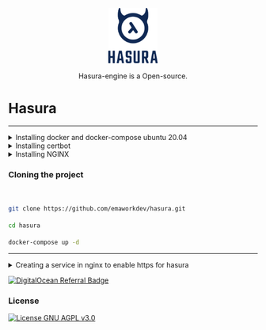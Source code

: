 <p align="center">
	<img src="https://github.com/emaworkdev/hasura/blob/main/hasura.png" alt="Hasura-logo" width="100" />	
	<p align="center">Hasura-engine is a Open-source.</p>
</p>

# Hasura

<hr>

<details>
  <summary>Installing docker and docker-compose ubuntu 20.04</summary>

  ```bash
sudo apt update

sudo apt install apt-transport-https ca-certificates curl software-properties-common

curl -fsSL https://download.docker.com/linux/ubuntu/gpg | sudo apt-key add -

sudo add-apt-repository "deb [arch=amd64] https://download.docker.com/linux/ubuntu focal stable"

apt-cache policy docker-ce

sudo apt install docker-ce

sudo systemctl status docker

sudo usermod -aG docker ${USER}
su - ${USER}
groups
sudo usermod -aG docker username


sudo curl -L "https://github.com/docker/compose/releases/download/1.26.0/docker-compose-$(uname -s)-$(uname -m)" -o /usr/local/bin/docker-compose
sudo chmod +x /usr/local/bin/docker-compose

docker-compose --version


  ```


</details>

<details>
  <summary>Installing certbot</summary>

  ```bash

https://certbot.eff.org/instructions?ws=nginx&os=ubuntubionic

sudo snap install core; sudo snap refresh core

sudo snap install --classic certbot

sudo certbot certonly --nginx

or

sudo certbot --nginx -d <dominio>

Renovando e Deletando certificados com o Certbot/Let’s Encrypt
Para renovar todos os seus certificados automaticamente:

sudo certbot renew --quiet
É importante colocar esse comando no seu crontab para ser executado diariamente:

1 1 * * * /usr/bin/certbot renew --quiet

To manually delete a certificate:

sudo certbot delete --cert-name nomedodominio.com


  ```


</details>

<details>
  <summary>Installing NGINX</summary>

  ```bash
	
************** INSTALAR NGINX CASO NÃO TENHA INTALADO NO SEU SERVIDOR ************************

sudo apt update
sudo apt install nginx

sudo ufw app list
sudo ufw allow 'Nginx HTTP'
sudo ufw status

systemctl status nginx

************ OPCIONAL ***********************	
#pegar ip 
curl -4 icanhazip.com
http://your_server_ip

#INSTALAR net-tools se precisar	
apt install net-tools
#MOSTRAR PORTAS
sudo netstat -t -l -p --numeric-ports
#LIBERAR PORTA
sudo iptables -A INPUT -p tcp --dport 8080 -j ACCEPT	


  ```


</details>


### Cloning the project

```bash


git clone https://github.com/emaworkdev/hasura.git

cd hasura

docker-compose up -d

```
<hr/>
	
<details>
  <summary>Creating a service in nginx to enable https for hasura</summary>

  ```bash

  sudo vim /etc/nginx/sites-available/<nome do serviço>
	
dentro do editor vim para entrar no modo de insert: pressionar a tecla shift+i

colar esse scrypt abaixo	
	
server {
	  listen 80;
	  listen 443 ssl;
	  server_name hasura.<my-domain.com>;

	  location / {
	    proxy_pass http://localhost:8080/;
	    proxy_http_version 1.1;
	    proxy_set_header Upgrade $http_upgrade;
	    proxy_set_header Connection "upgrade";
	  }
}

para sair do modo insert
pressionar a tecla ESC

entrada de comando
pressionar a tecla :

para salvar e sair
digitar wq + ENTER	
	
sudo service nginx restart && sudo service nginx reload && sudo nginx -t

sudo ln -s /etc/nginx/sites-available/<nome servico> /etc/nginx/sites-enabled/

sudo systemctl restart nginx.service

remover o serviço default que vem como default
sudo rm /etc/nginx/sites-enabled/default
sudo service nginx reload


  ```


</details>


<a href="https://www.digitalocean.com/?refcode=10cf6e2be6d4&utm_campaign=Referral_Invite&utm_medium=Referral_Program&utm_source=badge"><img src="https://web-platforms.sfo2.digitaloceanspaces.com/WWW/Badge%202.svg" alt="DigitalOcean Referral Badge" /></a>


### License

[![License GNU AGPL v3.0](https://img.shields.io/badge/License-AGPL%203.0-lightgrey.svg)](https://github.com/sufficit/sufficit-quepasa-fork/blob/master/LICENSE.md)


